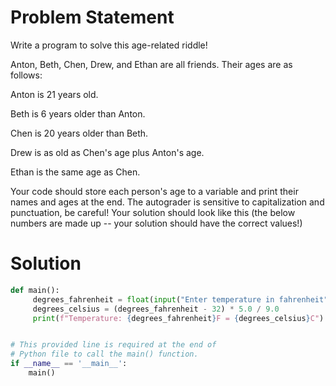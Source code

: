 # Problem Statement

Write a program to solve this age-related riddle!

Anton, Beth, Chen, Drew, and Ethan are all friends. Their ages are as follows:

Anton is 21 years old.

Beth is 6 years older than Anton.

Chen is 20 years older than Beth.

Drew is as old as Chen's age plus Anton's age.

Ethan is the same age as Chen.

Your code should store each person's age to a variable and print their names and ages at the end. The autograder is sensitive to capitalization and punctuation, be careful! Your solution should look like this (the below numbers are made up -- your solution should have the correct values!)

# Solution 

```python
def main():
     degrees_fahrenheit = float(input("Enter temperature in fahrenheit"))
     degrees_celsius = (degrees_fahrenheit - 32) * 5.0 / 9.0
     print(f"Temperature: {degrees_fahrenheit}F = {degrees_celsius}C")


# This provided line is required at the end of
# Python file to call the main() function.
if __name__ == '__main__':
    main()
```